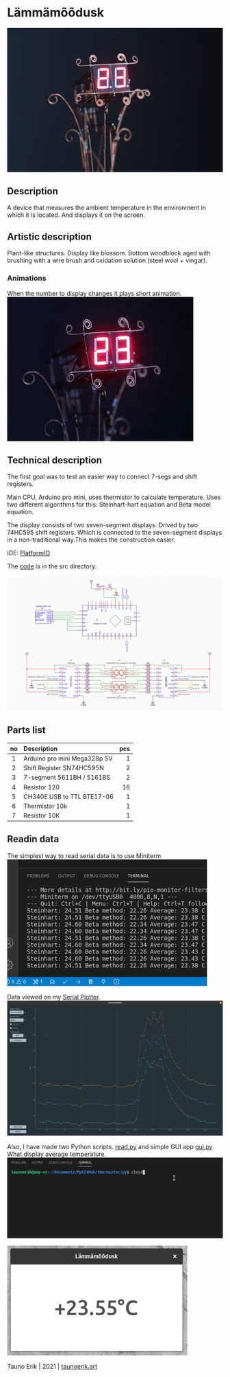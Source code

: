 # Lämmämõõdusk

![Lämmämõõdusk](img/IMG_8153.jpg)

## Description

A device that measures the ambient temperature in the environment in which it is located. And displays it on the screen.

## Artistic description

Plant-like structures. Display like blossom. Bottom woodblock aged with brushing with a wire brush and oxidation solution (steel wool + vingar).

### Animations
When the number to display changes it plays short animation.
![First animation](img/animation1.gif)

## Technical description

The first goal was to test an easier way to connect 7-segs and shift registers.

Main CPU, Arduino pro mini, uses thermistor to calculate temperature. Uses two different algorithms for this: Steinhart-hart equation and Beta model equation.

The display consists of two seven-segment displays. Drived by two 74HC595 shift registers. Which is connected to the seven-segment displays in a non-traditional way.This makes the construction easier.

IDE: [PlatformIO](https://platformio.org/)

The [code](src/main.cpp) is in the src directory.

![Lämmämõõdusk schematics](img/schematics.png)

## Parts list

| no  | Description                 | pcs  |
| :--:| :----                       | ---: |
| 1   | Arduino pro mini Mega328p 5V| 1    |
| 2   | Shift Register SN74HC595N   | 2    |
| 3   | 7-segment 5611BH / 5161BS   | 2    |
| 4   | Resistor 120                | 16   |
| 5   | CH340E USB to TTL BTE17-06  | 1    |
| 6   | Thermistor 10k              | 1    |
| 7   | Resistor 10K                | 1    |

## Readin data

The simplest way to read serial data is to use Miniterm
![Data on Miniterm](img/miniterm.gif)

Data viewed on my [Serial Plotter](https://github.com/taunoe/tauno-serial-plotter).
![Serial plotter](img/plot.png)

Also, I have made two Python scripts. [read.py](py/read.py) and simple GUI app [gui.py](py/gui.py). What display average temperature.
![read.py](img/python-stio.gif)

![gui.py](img/gui.gif)

 Tauno Erik | 2021 | [taunoerik.art](https://taunoerik.art/)
